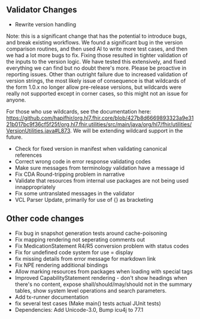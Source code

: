 ## Validator Changes

* Rewrite version handling

Note: this is a significant change that has the potential to introduce bugs, and break existing
workflows. We found a significant bug in the version comparison routines, and then used AI 
to write more test cases, and then we had a lot more bugs to fix. Fixing those resulted in tighter
validation of the inputs to the version logic. We have tested this extensively, and fixed everything
we can find but no doubt there's more. Please be proactive in reporting issues. Other than outright
failure due to increased validation of version strings, the most likely issue of consequence is 
that wildcards of the form 1.0.x no longer allow pre-release versions, but wildcards were really
not supported except in corner cases, so this might not an issue for anyone. 

For those who use wildcards, see the documentation here: https://github.com/hapifhir/org.hl7.fhir.core/blob/427b8d6669893323a9e3121b017bc9f36cf5f25f/org.hl7.fhir.utilities/src/main/java/org/hl7/fhir/utilities/VersionUtilities.java#L873.
We will be extending wildcard support in the future.

* Check for fixed version in manifest when validating canonical references
* Correct wrong code in error response validating codes
* Make sure messages from terminology validation have a message id
* Fix CDA Round-tripping problem in narrative
* Validate that resources from internal use packages are not being used innappropriately
* Fix some untranslated messages in the validator
* VCL Parser Update, primarily for use of {} as bracketing

## Other code changes

* Fix bug in snapshot generation tests around cache-poisoning
* Fix mapping rendering not seperating comments out
* Fix MedicationStatement R4/R5 conversion problem with status codes
* Fix for undefined code system for use = display
* fix missing details from error message for markdown link
* Fix NPE rendering additional bindings
* Allow marking resources from packages when loading with special tags
* Improved CapabilityStatement rendering - don't show headings when there's no content, expose shall/should/may/should not in the summary tables, show system level operations and search parameters.
* Add tx-runner documentation
* fix several test cases (Make main() tests actual JUnit tests)
* Dependencies: Add Unicode-3.0, Bump icu4j to 77.1

